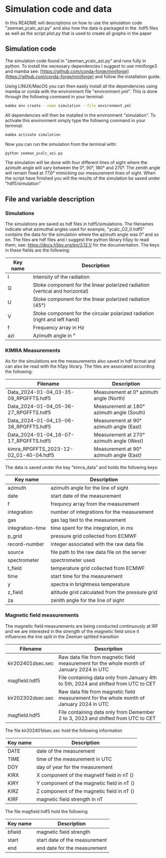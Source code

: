 # Simulation code and data 

In this README will descriptions on how to use the simulation code "zeeman_ycalc_azi.py" and also how the data is 
packaged in the .hdf5 files as well as the script *plot.py* that is used to create all graphs in the paper

## Simulation code 

The simulation code found in "zeeman_ycalc_azi.py" and runs fully in python. To install the necessary dependencies 
I suggest to use miniforge3 and mamba see: [https://github.com/conda-forge/miniforge](https://github.com/conda-forge/miniforge) and follow the installation guide.

Using LINUX/MacOS you can then easily install all the dependencies using mamba or conda with the environment file 
"environment.yml". This is done through the following command in your terminal:

```bash
mamba env create --name simulation --file environment.yml
````

All dependencies will then be installed in the environment "simulation". To activate this environment simply 
type the following command in your terminal:

```bash
mamba activate simulation
```

Now you can run the simulation from the terminal with:

```bash
python zeeman_ycalc_azi.py
```

The simulation will be done with four different lines of sight where the azimuth angle will vary between the 0°, 90°,
180° and 270°. The zenith angle will remain fixed at 77.6° mimicking our measurement lines of sight. When the script 
have finished you will the results of the simulation be saved under "hdf5/simulation"

## File and variable description 
### Simulations 

The simulations are saved as hdf files in hdf5/simulations. The filenames indicate what azimuthal angles used for example, 
"ycalc_O2_0.hdf5" contains the data for the simulation where the azimuth angle was 0° and so on. The files are hdf files 
and I suggest the python library h5py to read them, see: https://docs.h5py.org/en/3.12.1/ for the documentation. The keys 
in these fields are the following:

| Key name          | Description                 | 
| ----------------  | --------------------------- |
| I                 |  Intensity of the radiation |   
| Q                 |  Stoke component for the linear polarized radiation (vertical and horizontal) |
| U                 |  Stoke component for the linear polarized radiation (45°) |
| V                 |  Stoke component for the circular polarized radiation (right and left hand) |
| f                 |  Frequency array in Hz|
| azi               |  Azimuth angle in °|


### KIMRA Measurements 

As for the simulations are the measurements also saved in hdf format and can also be read with the h5py library. The files
are associated according the following:

| Filename                                | Description                 | 
| --------------------------------------  | --------------------------- |
| Data_2024-01-04_03-35-09_RPGFFTS.hdf5   |  Measurement at 0° azimuth angle (North)|   
| Data_2024-01-04_05-36-27_RPGFFTS.hdf5   |  Measurement at 180° azimuth angle (South)|   
| Data_2024-01-04_15-06-38_RPGFFTS.hdf5   |  Measurement at 90° azimuth angle (East)|   
| Data_2024-01-04_16-07-17_RPGFFTS.hdf5   |  Measurement at 270° azimuth angle (West)|   
| kimra_RPGFFTS_2023-12-02_01-40-04.hdf5  |  Measurement at 90° azimuth angle (East)|   


The data is saved under the key "kimra_data" and holds the following keys:

| Key name          | Description                 | 
| ----------------  | --------------------------- |
| azimuth           |  azimuth angle for the line of sight|   
| date              |  start date of the measurement|
| f                 |  frequncy array from the measurement |
| integration       |  number of integrations for the measurement |
| gas               |  gas tag tied to the measurement|
| integration-time  |  time spent for the integration, in ms|
| p_grid            |  pressure grid collected from ECMWF |
| record-number     |  integer associated with the raw data file |
| source            |  file path to the raw data file on the server |
| spectrometer      |  spectrometer used |
| t_field           |  temperature grid collected from ECMWF|
| time              |  start time for the measurement
| y                 |  spectra in brightness temperature |
| z_field           |  altitude grid calculated from the pressure grid
|za                 |  zenith angle for the line of sight |

### Magnetic field measurements

The magnetic field measurements are being conducted continuously at IRF and we are 
interested in the strength of the magnetic field since it influences the line split 
in the Zeeman splitted transition

| Filename                                | Description                 | 
| --------------------------------------  | --------------------------- |
| kir202401dsec.sec                       |  Raw data file from magnetic field measurement for the whole month of January 2024 in UTC|   
| magfield.hdf5                           |  File containing data only from January 4th to 5th, 2024 and shifted from UTC to CET|   
| kir202302dsec.sec                       |  Raw data file from magnetic field measurement for the whole month of January 2024 in UTC|   
| magfield.hdf5                           |  File containing data only from Demember 2 to 3, 2023 and shifted from UTC to CET|   

The file kir202401dsec.sec hold the following information


| Key name          | Description                 | 
| ----------------  | --------------------------- |
| DATE              |  date of the measurement  |   
| TIME              |  time of the measurement in UTC|
| DOY               |  day of year for the measurement |
| KIRX              |  X component of the magnetif field in nT () |
| KIRY              |  Y component of the magnetic field in nT ()|
| KIRZ              |  Z component of the magnetic field in nT ()|
| KIRF              |  magnetic field strength in nT|

The file magfield.hdf5 hold the following 

| Key name          | Description                 | 
| ----------------  | --------------------------- |
| bfield            |  magnetic field strength    |   
| start             |  start date of the measurement|
| end               |  end date for the measurement|

